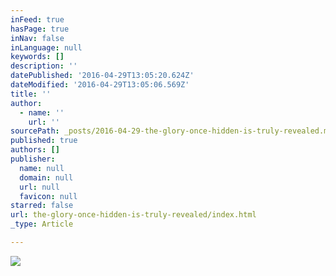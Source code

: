 ```yaml
---
inFeed: true
hasPage: true
inNav: false
inLanguage: null
keywords: []
description: ''
datePublished: '2016-04-29T13:05:20.624Z'
dateModified: '2016-04-29T13:05:06.569Z'
title: ''
author:
  - name: ''
    url: ''
sourcePath: _posts/2016-04-29-the-glory-once-hidden-is-truly-revealed.md
published: true
authors: []
publisher:
  name: null
  domain: null
  url: null
  favicon: null
starred: false
url: the-glory-once-hidden-is-truly-revealed/index.html
_type: Article

---
```

![](https://the-grid-user-content.s3-us-west-2.amazonaws.com/eacb58aa-6b47-4d14-b245-01c5184b2ff8.jpg)